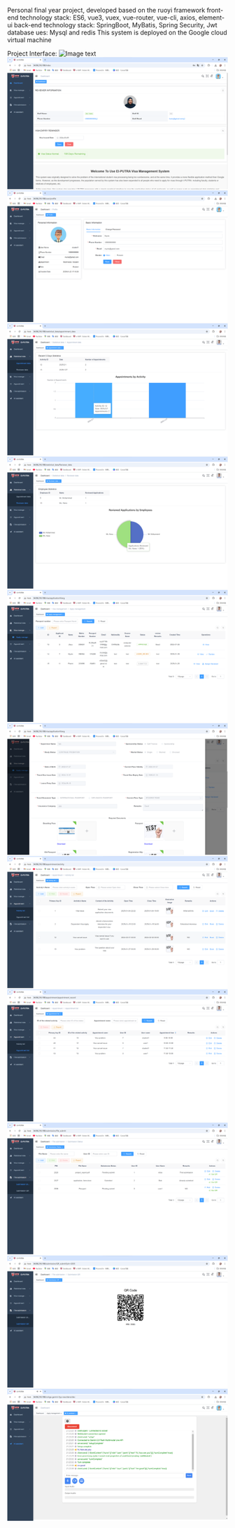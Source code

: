 Personal final year project, developed based on the ruoyi framework
front-end technology stack: ES6, vue3, vuex, vue-router, vue-cli, axios, element-ui
back-end technology stack: SpringBoot, MyBatis, Spring Security, Jwt
database ues: Mysql and redis
This system is deployed on the Google cloud virtual machine

Project Interface:
![Image text](https://github.com/COLrge/My_upm_fyp/blob/master/img/%E5%B1%8F%E5%B9%95%E6%88%AA%E5%9B%BE%202025-01-26%20211705.png)
![Image text](https://github.com/COLrge/My_upm_fyp/blob/master/img/%E5%B1%8F%E5%B9%95%E6%88%AA%E5%9B%BE%202025-01-26%20212139.png)
![Image text](https://github.com/COLrge/My_upm_fyp/blob/master/img/%E5%B1%8F%E5%B9%95%E6%88%AA%E5%9B%BE%202025-01-26%20212252.png)
![Image text](https://github.com/COLrge/My_upm_fyp/blob/master/img/%E5%B1%8F%E5%B9%95%E6%88%AA%E5%9B%BE%202025-01-26%20224433.png)
![Image text](https://github.com/COLrge/My_upm_fyp/blob/master/img/%E5%B1%8F%E5%B9%95%E6%88%AA%E5%9B%BE%202025-01-26%20224456.png)
![Image text](https://github.com/COLrge/My_upm_fyp/blob/master/img/%E5%B1%8F%E5%B9%95%E6%88%AA%E5%9B%BE%202025-01-26%20224527.png)
![Image text](https://github.com/COLrge/My_upm_fyp/blob/master/img/%E5%B1%8F%E5%B9%95%E6%88%AA%E5%9B%BE%202025-01-26%20224610.png)
![Image text](https://github.com/COLrge/My_upm_fyp/blob/master/img/%E5%B1%8F%E5%B9%95%E6%88%AA%E5%9B%BE%202025-01-26%20224634.png)
![Image text](https://github.com/COLrge/My_upm_fyp/blob/master/img/%E5%B1%8F%E5%B9%95%E6%88%AA%E5%9B%BE%202025-01-26%20224732.png)
![Image text](https://github.com/COLrge/My_upm_fyp/blob/master/img/%E5%B1%8F%E5%B9%95%E6%88%AA%E5%9B%BE%202025-01-26%20224850.png)
![Image text](https://github.com/COLrge/My_upm_fyp/blob/master/img/%E5%B1%8F%E5%B9%95%E6%88%AA%E5%9B%BE%202025-01-26%20224910.png)
![Image text](https://github.com/COLrge/My_upm_fyp/blob/master/img/%E5%B1%8F%E5%B9%95%E6%88%AA%E5%9B%BE%202025-01-26%20212342.png)
